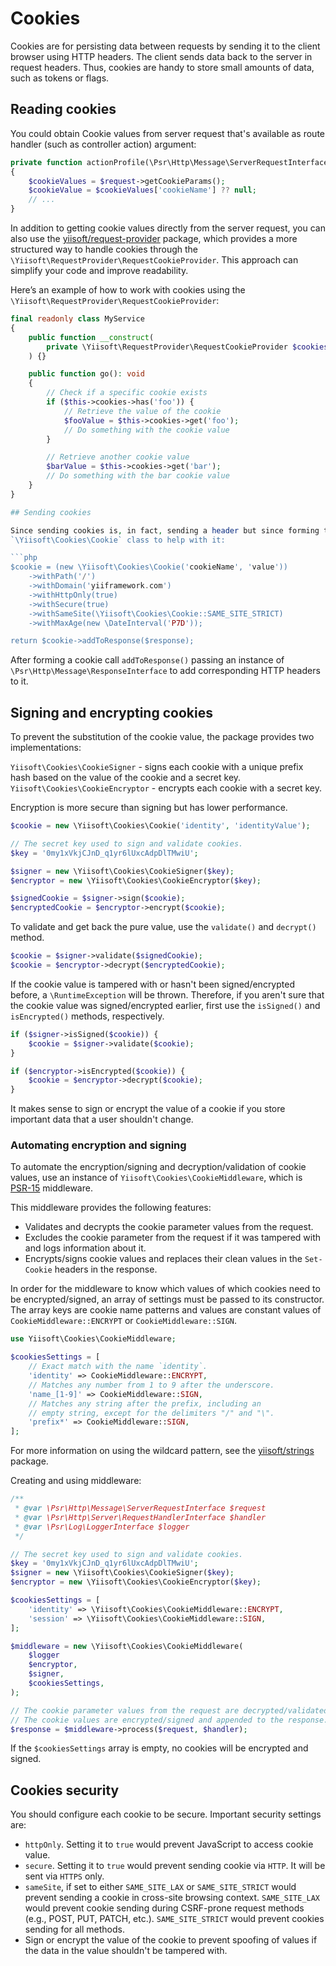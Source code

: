 # Cookies

Cookies are for persisting data between requests by sending it to the client
browser using HTTP headers.  The client sends data back to the server in
request headers. Thus, cookies are handy to store small amounts of data,
such as tokens or flags.

## Reading cookies

You could obtain Cookie values from server request that's available as route
handler (such as controller action) argument:

```php
private function actionProfile(\Psr\Http\Message\ServerRequestInterface $request)
{
    $cookieValues = $request->getCookieParams();
    $cookieValue = $cookieValues['cookieName'] ?? null;
    // ...
}
```

In addition to getting cookie values directly from the server request, you
can also use the
[yiisoft/request-provider](https://github.com/yiisoft/request-provider)
package, which provides a more structured way to handle cookies through the
`\Yiisoft\RequestProvider\RequestCookieProvider`.  This approach can
simplify your code and improve readability.

Here’s an example of how to work with cookies using the
`\Yiisoft\RequestProvider\RequestCookieProvider`:

```php
final readonly class MyService
{
    public function __construct(
        private \Yiisoft\RequestProvider\RequestCookieProvider $cookies
    ) {}

    public function go(): void
    {
        // Check if a specific cookie exists
        if ($this->cookies->has('foo')) {
            // Retrieve the value of the cookie
            $fooValue = $this->cookies->get('foo');
            // Do something with the cookie value
        }

        // Retrieve another cookie value
        $barValue = $this->cookies->get('bar');
        // Do something with the bar cookie value
    }
}

## Sending cookies

Since sending cookies is, in fact, sending a header but since forming the header isn't trivial, there is
`\Yiisoft\Cookies\Cookie` class to help with it:

```php
$cookie = (new \Yiisoft\Cookies\Cookie('cookieName', 'value'))
    ->withPath('/')
    ->withDomain('yiiframework.com')
    ->withHttpOnly(true)
    ->withSecure(true)
    ->withSameSite(\Yiisoft\Cookies\Cookie::SAME_SITE_STRICT)
    ->withMaxAge(new \DateInterval('P7D'));

return $cookie->addToResponse($response);
```

After forming a cookie call `addToResponse()` passing an instance of
`\Psr\Http\Message\ResponseInterface` to add corresponding HTTP headers to
it.

## Signing and encrypting cookies

To prevent the substitution of the cookie value, the package provides two
implementations:

`Yiisoft\Cookies\CookieSigner` - signs each cookie with a unique prefix hash
based on the value of the cookie and a secret key.
`Yiisoft\Cookies\CookieEncryptor` - encrypts each cookie with a secret key.

Encryption is more secure than signing but has lower performance.

```php
$cookie = new \Yiisoft\Cookies\Cookie('identity', 'identityValue');

// The secret key used to sign and validate cookies.
$key = '0my1xVkjCJnD_q1yr6lUxcAdpDlTMwiU';

$signer = new \Yiisoft\Cookies\CookieSigner($key);
$encryptor = new \Yiisoft\Cookies\CookieEncryptor($key);

$signedCookie = $signer->sign($cookie);
$encryptedCookie = $encryptor->encrypt($cookie);
```

To validate and get back the pure value, use the `validate()` and
`decrypt()` method.

```php
$cookie = $signer->validate($signedCookie);
$cookie = $encryptor->decrypt($encryptedCookie);
```

If the cookie value is tampered with or hasn't been signed/encrypted before,
a `\RuntimeException` will be thrown.  Therefore, if you aren't sure that
the cookie value was signed/encrypted earlier, first use the `isSigned()`
and `isEncrypted()` methods, respectively.

```php
if ($signer->isSigned($cookie)) {
    $cookie = $signer->validate($cookie);
}

if ($encryptor->isEncrypted($cookie)) {
    $cookie = $encryptor->decrypt($cookie);
}
```

It makes sense to sign or encrypt the value of a cookie if you store
important data that a user shouldn't change.

### Automating encryption and signing

To automate the encryption/signing and decryption/validation of cookie
values, use an instance of `Yiisoft\Cookies\CookieMiddleware`, which is
[PSR-15](https://www.php-fig.org/psr/psr-15/) middleware.

This middleware provides the following features:

- Validates and decrypts the cookie parameter values from the request.
- Excludes the cookie parameter from the request if it was tampered with and
  logs information about it.
- Encrypts/signs cookie values and replaces their clean values in the
  `Set-Cookie` headers in the response.

In order for the middleware to know which values of which cookies need to be
encrypted/signed, an array of settings must be passed to its
constructor. The array keys are cookie name patterns and values are constant
values of `CookieMiddleware::ENCRYPT` or `CookieMiddleware::SIGN`.

```php
use Yiisoft\Cookies\CookieMiddleware;

$cookiesSettings = [
    // Exact match with the name `identity`.
    'identity' => CookieMiddleware::ENCRYPT,
    // Matches any number from 1 to 9 after the underscore.
    'name_[1-9]' => CookieMiddleware::SIGN,
    // Matches any string after the prefix, including an
    // empty string, except for the delimiters "/" and "\".
    'prefix*' => CookieMiddleware::SIGN,
];
```

For more information on using the wildcard pattern, see the
[yiisoft/strings](https://github.com/yiisoft/strings#wildcardpattern-usage)
package.

Creating and using middleware:

```php
/**
 * @var \Psr\Http\Message\ServerRequestInterface $request
 * @var \Psr\Http\Server\RequestHandlerInterface $handler
 * @var \Psr\Log\LoggerInterface $logger
 */

// The secret key used to sign and validate cookies.
$key = '0my1xVkjCJnD_q1yr6lUxcAdpDlTMwiU';
$signer = new \Yiisoft\Cookies\CookieSigner($key);
$encryptor = new \Yiisoft\Cookies\CookieEncryptor($key);

$cookiesSettings = [
    'identity' => \Yiisoft\Cookies\CookieMiddleware::ENCRYPT,
    'session' => \Yiisoft\Cookies\CookieMiddleware::SIGN,
];

$middleware = new \Yiisoft\Cookies\CookieMiddleware(
    $logger
    $encryptor,
    $signer,
    $cookiesSettings,
);

// The cookie parameter values from the request are decrypted/validated.
// The cookie values are encrypted/signed and appended to the response.
$response = $middleware->process($request, $handler);
```

If the `$cookiesSettings` array is empty, no cookies will be encrypted and
signed.

## Cookies security

You should configure each cookie to be secure. Important security settings
are:

- `httpOnly`. Setting it to `true` would prevent JavaScript to access cookie
  value.
- `secure`. Setting it to `true` would prevent sending cookie via `HTTP`. It
  will be sent via `HTTPS` only.
- `sameSite`, if set to either `SAME_SITE_LAX` or `SAME_SITE_STRICT` would
  prevent sending a cookie in cross-site browsing context. `SAME_SITE_LAX`
  would prevent cookie sending during CSRF-prone request methods (e.g.,
  POST, PUT, PATCH, etc.). `SAME_SITE_STRICT` would prevent cookies sending
  for all methods.
- Sign or encrypt the value of the cookie to prevent spoofing of values if
  the data in the value shouldn't be tampered with.
